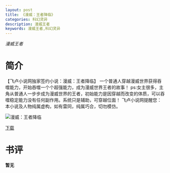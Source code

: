 ```yaml
---
layout: post
title: 《漫威：王者降临》
categories: 科幻灵异
description: 漫威王者
keywords: 漫威王者,科幻灵异
---
```

*漫威王者*
# 简介
【飞卢小说网独家签约小说：漫威：王者降临】
一个普通人穿越漫威世界获得吞噬能力，开始吞噬一个个超强能力，成为漫威世界王者的故事！
ps:女主很多，主角从普通人一步步成为漫威世界的王者，初始能力是因穿越而改变的体质，可以吞噬稳定能力没有任何副作用。系统只是辅助，可穿越位面！
飞卢小说网提醒您：本小说及人物纯属虚构，如有雷同，纯属巧合，切勿模仿。

![漫威：王者降临](https://cdn.jsdelivr.net/gh/YYbooks0/yybooks0img@master/bookscover2/漫威：王者降临.1y322sg4hlog.jpg)

[下载](https://link.jscdn.cn/1drv/aHR0cHM6Ly8xZHJ2Lm1zL3QvcyFBaGU2R2dNWmVFb2poaTdjX3docVF4MGZtS0FyP2U9aFRtWUdW.txt)

# 书评
**暂无**